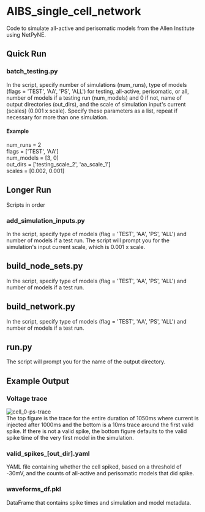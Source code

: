 # AIBS_single_cell_network

Code to simulate all-active and perisomatic models from the Allen Institute using NetPyNE.

## Quick Run
### batch_testing.py
In the script, specify number of simulations (num_runs), type of models (flags = 'TEST', 'AA', 'PS', 'ALL') for testing, all-active, perisomatic, or all, number of models if a testing run (num_models) and 0 if not, name of output directories (out_dirs), and the scale of simulation input's current (scales) (0.001 x scale). Specify these parameters as a list, repeat if necessary for more than one simulation.

#### Example
num_runs = 2  
flags = ['TEST', 'AA']  
num_models = [3, 0]  
out_dirs = ['testing_scale_2', 'aa_scale_1']  
scales = [0.002, 0.001]

## Longer Run
Scripts in order
### add_simulation_inputs.py
In the script, specify type of models (flag = 'TEST', 'AA', 'PS', 'ALL') and number of models if a test run. The script will prompt you for the simulation's input current scale, which is 0.001 x scale.

## build_node_sets.py
In the script, specify type of models (flag = 'TEST', 'AA', 'PS', 'ALL') and number of models if a test run.

## build_network.py
In the script, specify type of models (flag = 'TEST', 'AA', 'PS', 'ALL') and number of models if a test run.

## run.py
The script will prompt you for the name of the output directory.

## Example Output
### Voltage trace
![cell_0-ps-trace](https://user-images.githubusercontent.com/22531287/155786147-15ba4159-300f-4feb-bcfa-e0612752370a.png)  
The top figure is the trace for the entire duration of 1050ms where current is injected after 1000ms and the bottom is a 10ms trace around the first valid spike. If there is not a valid spike, the bottom figure defaults to the valid spike time of the very first model in the simulation.

### valid_spikes_[out_dir].yaml
YAML file containing whether the cell spiked, based on a threshold of -30mV, and the counts of all-active and perisomatic models that did spike.

### waveforms_df.pkl
DataFrame that contains spike times and simulation and model metadata.
